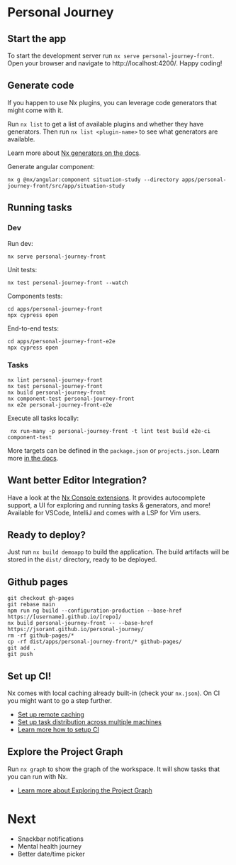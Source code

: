 # Personal Journey


## Start the app

To start the development server run `nx serve personal-journey-front`. Open your browser and navigate to http://localhost:4200/. Happy coding!


## Generate code

If you happen to use Nx plugins, you can leverage code generators that might come with it.

Run `nx list` to get a list of available plugins and whether they have generators. Then run `nx list <plugin-name>` to see what generators are available.

Learn more about [Nx generators on the docs](https://nx.dev/features/generate-code).

Generate angular component:
```
nx g @nx/angular:component situation-study --directory apps/personal-journey-front/src/app/situation-study
```

## Running tasks

### Dev

Run dev:
```
nx serve personal-journey-front 
```

Unit tests:
```
nx test personal-journey-front --watch 
```

Components tests:
```
cd apps/personal-journey-front
npx cypress open 
```

End-to-end tests:
```
cd apps/personal-journey-front-e2e
npx cypress open 
```

### Tasks

```
nx lint personal-journey-front
nx test personal-journey-front
nx build personal-journey-front
nx component-test personal-journey-front
nx e2e personal-journey-front-e2e 
```

Execute all tasks locally:

```
 nx run-many -p personal-journey-front -t lint test build e2e-ci component-test
```

More targets can be defined in the `package.json` or `projects.json`. Learn more [in the docs](https://nx.dev/features/run-tasks).

## Want better Editor Integration?

Have a look at the [Nx Console extensions](https://nx.dev/nx-console). It provides autocomplete support, a UI for exploring and running tasks & generators, and more! Available for VSCode, IntelliJ and comes with a LSP for Vim users.

## Ready to deploy?

Just run `nx build demoapp` to build the application. The build artifacts will be stored in the `dist/` directory, ready to be deployed.

## Github pages

```
git checkout gh-pages
git rebase main
npm run ng build --configuration-production --base-href https://[username].github.io/[repo]/
nx build personal-journey-front -- --base-href https://jsorant.github.io/personal-journey/
rm -rf github-pages/* 
cp -rf dist/apps/personal-journey-front/* github-pages/
git add .
git push
```

## Set up CI!

Nx comes with local caching already built-in (check your `nx.json`). On CI you might want to go a step further.

- [Set up remote caching](https://nx.dev/features/share-your-cache)
- [Set up task distribution across multiple machines](https://nx.dev/nx-cloud/features/distribute-task-execution)
- [Learn more how to setup CI](https://nx.dev/recipes/ci)

## Explore the Project Graph
Run `nx graph` to show the graph of the workspace.
It will show tasks that you can run with Nx.

- [Learn more about Exploring the Project Graph](https://nx.dev/core-features/explore-graph)

# Next

- Snackbar notifications
- Mental health journey
- Better date/time picker